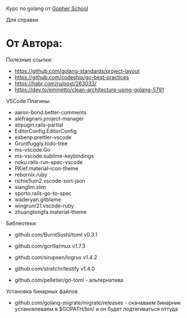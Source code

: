 Курс по golang от [Gopher School](https://www.youtube.com/channel/UCQBFSUV_BdxGCxeg9Th4EjQ)

Для справки

# От Автора:

Полезные ссылки:
- https://github.com/golang-standards/project-layout
- https://github.com/codeship/go-best-practices
- https://habr.com/ru/post/263033/
- https://dev.to/eminetto/clean-architecture-using-golang-5791

VSCode Плагины:
- aaron-bond.better-comments
- alefragnani.project-manager
- atipugin.rails-partial
- EditorConfig.EditorConfig
- esbenp.prettier-vscode
- Gruntfuggly.todo-tree
- ms-vscode.Go
- ms-vscode.sublime-keybindings
- noku.rails-run-spec-vscode
- PKief.material-icon-theme
- rebornix.ruby
- richie5um2.vscode-sort-json
- sianglim.slim
- sporto.rails-go-to-spec
- waderyan.gitblame
- wingrunr21.vscode-ruby
- zhuangtongfa.material-theme

Библеотеки: 
- github.com/BurntSushi/toml v0.3.1
- github.com/gorilla/mux v1.7.3
- github.com/sirupsen/logrus v1.4.2
- github.com/stretchr/testify v1.4.0

- github.com/pelletier/go-toml - альтернатива


Установка бинарных файлов
- github.com/golang-migrate/migrate/releases - скачаваем бинарник установлеваем в $GOPATH/bin/
и он будет подтягиваться оттуда